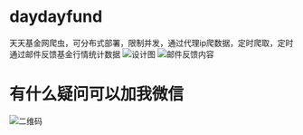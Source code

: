 # daydayfund
天天基金网爬虫，可分布式部署，限制并发，通过代理ip爬数据，定时爬取，定时通过邮件反馈基金行情统计数据
![设计图](http://assets.processon.com/chart_image/5a700d4ce4b0812a0efba8ab.png)
![邮件反馈内容](http://assets.processon.com/chart_image/5aa21bd9e4b012d33734d80a.png)

# 有什么疑问可以加我微信
![二维码](http://on-img.com/chart_image/5aca2944e4b09bf96ae45bd1.png)
